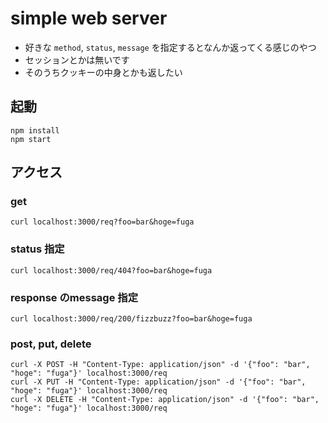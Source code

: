# simple web server

- 好きな `method`, `status`, `message` を指定するとなんか返ってくる感じのやつ
- セッションとかは無いです
- そのうちクッキーの中身とかも返したい

## 起動

```
npm install
npm start
```

## アクセス

### get

```
curl localhost:3000/req?foo=bar&hoge=fuga
```

### status 指定

```
curl localhost:3000/req/404?foo=bar&hoge=fuga
```

### response のmessage 指定

```
curl localhost:3000/req/200/fizzbuzz?foo=bar&hoge=fuga
```

### post, put, delete

```
curl -X POST -H "Content-Type: application/json" -d '{"foo": "bar", "hoge": "fuga"}' localhost:3000/req
curl -X PUT -H "Content-Type: application/json" -d '{"foo": "bar", "hoge": "fuga"}' localhost:3000/req
curl -X DELETE -H "Content-Type: application/json" -d '{"foo": "bar", "hoge": "fuga"}' localhost:3000/req
```

